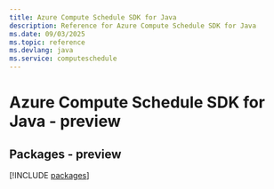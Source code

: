 ```yaml
---
title: Azure Compute Schedule SDK for Java
description: Reference for Azure Compute Schedule SDK for Java
ms.date: 09/03/2025
ms.topic: reference
ms.devlang: java
ms.service: computeschedule
---
```

# Azure Compute Schedule SDK for Java - preview
## Packages - preview
[!INCLUDE [packages](compute-schedule-index.md)]